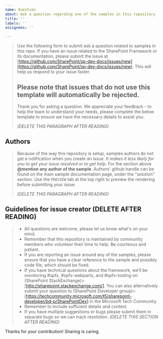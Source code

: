 ```yaml
---
name: Question
about: Ask a question regarding one of the samples in this repository
title: ''
labels: ''
assignees: ''

---
```


> Use the following form to submit ask a question related to samples in this repo. If you have an issue related to the SharePoint Framework or its documentation, please submit the issue at [https://github.com/SharePoint/sp-dev-docs/issues/new](https://github.com/SharePoint/sp-dev-docs/issues/new). This will help us respond to your issue faster.
> 
> Please note that issues that do not use this template will automatically be rejected.
> ----
> 
> Thank you for asking a question. We appreciate your feedback - to help the team to understand your needs, please complete the below template to ensure we have the necessary details to assist you.
> 
> _(DELETE THIS PARAGRAPH AFTER READING)_

## Authors

> Because of the way this repository is setup, samples authors do not get a notification when you create an issue. *It makes it less likely for you to get your issue resolved or to get help*. For the section above **@mention any author of the sample**. Authors' github handle can be found on the main sample documentation page, under the "solution" section. Use the `PREVIEW` tab at the top right to preview the rendering before submitting your issue.
> 
> _(DELETE THIS PARAGRAPH AFTER READING)_


## Guidelines for issue creator (DELETE AFTER READING)

> - All questions are welcome, please let us know what's on your mind.
> - Remember that this repository is maintained by community members who volunteer their time to help. Be courteous and patient.
> - If you are reporting an issue around any of the samples, please ensure that you have a clear reference to the sample and possibly code file, which should be fixed.
> - If you have technical questions about the framework, we’ll be monitoring #spfx, #spfx-webparts, and #spfx-tooling on (SharePoint StackExchange)> [http://sharepoint.stackexchange.com/]. You can also alternatively submit your question to (SharePoint Developer group)> [https://techcommunity.microsoft.com/t5/sharepoint-developer/bd-p/SharePointDev] in the Microsoft Tech Community.
> - Remember to include sufficient details and context.
> - If you have multiple suggestions or bugs please submit them in separate bugs so we can track resolution.
> _(DELETE THIS SECTION AFTER READING)_

Thanks for your contribution! Sharing is caring.
